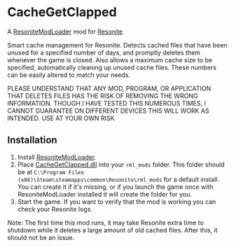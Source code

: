 # CacheGetClapped

A [ResoniteModLoader](https://github.com/resonite-modding-group/ResoniteModLoader) mod for [Resonite](https://resonite.com/) 

Smart cache management for Resonite. Detects cached files that have been unused for a specified number of days, and promptly deletes them whenever the game is closed. Also allows a maximum cache size to be specified, automatically cleaning up unused cache files. These numbers can be easily altered to match your needs.

PLEASE UNDERSTAND THAT ANY MOD, PROGRAM, OR APPLICATION THAT DELETES FILES HAS THE RISK OF REMOVING THE WRONG INFORMATION. THOUGH I HAVE TESTED THIS NUMEROUS TIMES, I CANNOT GUARANTEE ON DIFFERENT DEVICES THIS WILL WORK AS INTENDED. USE AT YOUR OWN RISK

## Installation
1. Install [ResoniteModLoader](https://github.com/resonite-modding-group/ResoniteModLoader).
2. Place [CacheGetClapped.dll](https://github.com/dfgHiatus/CacheGetClapped/releases/latest/download/CacheGetClapped.dll) into your `rml_mods` folder. This folder should be at `C:\Program Files (x86)\Steam\steamapps\common\Resonite\rml_mods` for a default install. You can create it if it's missing, or if you launch the game once with ResoniteModLoader installed it will create the folder for you.
3. Start the game. If you want to verify that the mod is working you can check your Resonite logs.

Note: The first time this mod runs, it may take Resonite extra time to shutdown while it deletes a large amount of old cached files. After this, it should not be an issue. 
